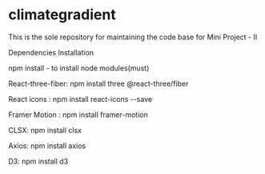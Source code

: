 # climategradient
This is the sole repository for maintaining the code base for Mini Project - II

Dependencies Installation

npm install - to install node modules(must)

React-three-fiber: npm install three @react-three/fiber

React icons : npm install react-icons --save

Framer Motion : npm install framer-motion

CLSX: npm install clsx

Axios: npm install axios

D3: npm install d3





